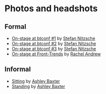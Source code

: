 # Photos and headshots

## Formal

* [On-stage at btconf #1](http://www.flickr.com/photos/stn1978/8899794454/) by [Stefan Nitzsche](http://www.flickr.com/people/stn1978/)
* [On-stage at btconf #2](http://www.flickr.com/photos/stn1978/8899789324/) by [Stefan Nitzsche](http://www.flickr.com/people/stn1978/)
* [On-stage at btconf #3](http://www.flickr.com/photos/stn1978/8899790026/) by [Stefan Nitzsche](http://www.flickr.com/people/stn1978/)
* [On-stage at Front-Trends](http://www.flickr.com/photos/rachelandrew/6978809052/) by [Rachel Andrew](http://www.flickr.com/people/rachelandrew/)

## Informal

* [Sitting](http://www.flickr.com/photos/rockersdelight/9161016028/) by [Ashley Baxter](http://www.flickr.com/people/rockersdelight)
* [Standing](http://www.flickr.com/photos/rockersdelight/8681529064/) by [Ashley Baxter](http://www.flickr.com/people/rockersdelight)
